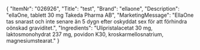 {
  "ItemNr": "026926",
  "Title": "test",
  "Brand": "ellaone",
  "Description": "ellaOne, tablett 30 mg Takeda Pharma AB",
  "MarketingMessage": "EllaOne tas snarast och inte senare än 5 dygn efter oskyddat sex för att förhindra oönskad graviditet.",
  "Ingredients": "Ulipristalacetat 30 mg, laktosmonohydrat 237 mg, povidon K30, kroskarmellosnatrium, magnesiumstearat."
}